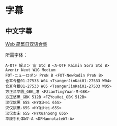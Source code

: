 # 字幕

## 中文字幕

[Web 简繁日双语合集](https://github.com/Nekomoekissaten-SUB/Nekomoekissaten-Storage/releases/download/subtitle_pkg/Helck_Web_JPCH.7z)

所需字体：
```
A-OTF 解ミン 宙 Std B <A-OTF Kaimin Sora Std B>
Avenir Next W1G Medium
FOT-ニューロダン ProN B <FOT-NewRodin ProN B>
仓耳今楷01-27533 W04 <TsangerJinKai01-27533 W04>
仓耳今楷01-27533 W05 <TsangerJinKai01-27533 W05>
方正兰亭圆_GBK_准 <FZLanTingYuan-M-GBK>
方正悠黑_GBK 512B <FZYouHei_GBK 512B>
汉仪旗黑 65S <HYQiHei 65S>
汉仪旗黑-65S <HYQiHei-65S>
汉仪玄宋 65S <HYXuanSong 65S>
华康手札体W7-A <DFHannotateW7-A>
```
